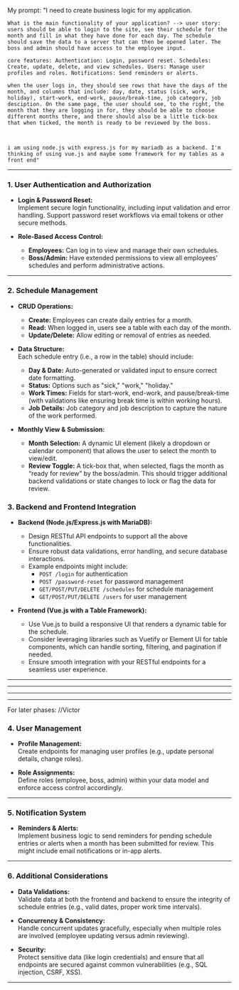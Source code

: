 


My prompt: 
    "I need to create business logic for my application.

    What is the main functionality of your application? --> user story: users should be able to login to the site, see their schedule for the month and fill in what they have done for each day. The schedule should save the data to a server that can then be opened later. The boss and admin should have access to the employee input.

    core features: Authentication: Login, password reset. Schedules: Create, update, delete, and view schedules. Users: Manage user profiles and roles. Notifications: Send reminders or alerts.

    when the user logs in, they should see rows that have the days of the month, and columns that include: day, date, status (sick, work, holiday), start-work, end-work, pause/break-time, job category, job desciption. On the same page, the user should see, to the right, the month that they are logging in for, they should be able to choose different months there, and there should also be a little tick-box that when ticked, the month is ready to be reviewed by the boss.



    i am using node.js with express.js for my mariadb as a backend. I'm thinking of using vue.js and maybe some framework for my tables as a front end"
---

### 1. **User Authentication and Authorization**

- **Login & Password Reset:**  
  Implement secure login functionality, including input validation and error handling. Support password reset workflows via email tokens or other secure methods.

- **Role-Based Access Control:**  
  - **Employees:** Can log in to view and manage their own schedules.  
  - **Boss/Admin:** Have extended permissions to view all employees’ schedules and perform administrative actions.  

---

### 2. **Schedule Management**

- **CRUD Operations:**  
  - **Create:** Employees can create daily entries for a month.  
  - **Read:** When logged in, users see a table with each day of the month.  
  - **Update/Delete:** Allow editing or removal of entries as needed.

- **Data Structure:**  
  Each schedule entry (i.e., a row in the table) should include:  
  - **Day & Date:** Auto-generated or validated input to ensure correct date formatting.  
  - **Status:** Options such as "sick," "work," "holiday."  
  - **Work Times:** Fields for start-work, end-work, and pause/break-time (with validations like ensuring break time is within working hours).  
  - **Job Details:** Job category and job description to capture the nature of the work performed.

- **Monthly View & Submission:**  
  - **Month Selection:** A dynamic UI element (likely a dropdown or calendar component) that allows the user to select the month to view/edit.  
  - **Review Toggle:** A tick-box that, when selected, flags the month as “ready for review” by the boss/admin. This should trigger additional backend validations or state changes to lock or flag the data for review.


### 3. **Backend and Frontend Integration**

- **Backend (Node.js/Express.js with MariaDB):**  
  - Design RESTful API endpoints to support all the above functionalities.  
  - Ensure robust data validations, error handling, and secure database interactions.  
  - Example endpoints might include:  
    - `POST /login` for authentication  
    - `POST /password-reset` for password management  
    - `GET/POST/PUT/DELETE /schedules` for schedule management  
    - `GET/POST/PUT/DELETE /users` for user management

- **Frontend (Vue.js with a Table Framework):**  
  - Use Vue.js to build a responsive UI that renders a dynamic table for the schedule.  
  - Consider leveraging libraries such as Vuetify or Element UI for table components, which can handle sorting, filtering, and pagination if needed.  
  - Ensure smooth integration with your RESTful endpoints for a seamless user experience.

---





----------------------------------------------------------------------
----------------------------------------------------------------------
----------------------------------------------------------------------
For later phases: //Victor
### 4. **User Management**

- **Profile Management:**  
  Create endpoints for managing user profiles (e.g., update personal details, change roles).

- **Role Assignments:**  
  Define roles (employee, boss, admin) within your data model and enforce access control accordingly.

---

### 5. **Notification System**

- **Reminders & Alerts:**  
  Implement business logic to send reminders for pending schedule entries or alerts when a month has been submitted for review. This might include email notifications or in-app alerts.

-------------------------------------------------------------------------


### 6. **Additional Considerations**

- **Data Validations:**  
  Validate data at both the frontend and backend to ensure the integrity of schedule entries (e.g., valid dates, proper work time intervals).

- **Concurrency & Consistency:**  
  Handle concurrent updates gracefully, especially when multiple roles are involved (employee updating versus admin reviewing).

- **Security:**  
  Protect sensitive data (like login credentials) and ensure that all endpoints are secured against common vulnerabilities (e.g., SQL injection, CSRF, XSS).

---


